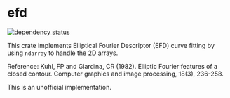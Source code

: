 # efd

[![dependency status](https://deps.rs/repo/github/KmolYuan/efd-rs/status.svg)](https://deps.rs/crate/efd/)

This crate implements Elliptical Fourier Descriptor (EFD) curve fitting by using `ndarray` to handle the 2D arrays.

Reference: Kuhl, FP and Giardina, CR (1982). Elliptic Fourier features of
a closed contour. Computer graphics and image processing, 18(3), 236-258.

This is an unofficial implementation.
